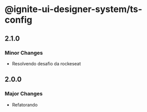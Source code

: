 # @ignite-ui-designer-system/ts-config

## 2.1.0

### Minor Changes

- Resolvendo desafio da rockeseat

## 2.0.0

### Major Changes

- Refatorando
